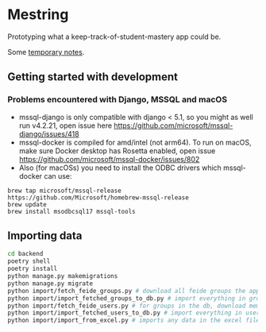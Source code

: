 # Mestring

Prototyping what a keep-track-of-student-mastery app could be.

Some [temporary notes](./notes/notes.md).

## Getting started with development

### Problems encountered with Django, MSSQL and macOS

- mssql-django is only compatible with django < 5.1, so you might as well run v4.2.21, open issue here https://github.com/microsoft/mssql-django/issues/418
- mssql-docker is compiled for amd/intel (not arm64). To run on macOS, make sure Docker desktop has Rosetta enabled, open issue https://github.com/microsoft/mssql-docker/issues/802
- Also (for macOSs) you need to install the ODBC drivers which mssql-docker can use:

```
brew tap microsoft/mssql-release https://github.com/Microsoft/homebrew-mssql-release
brew update
brew install msodbcsql17 mssql-tools
```

## Importing data

```bash
cd backend
poetry shell
poetry install
python manage.py makemigrations
python manage.py migrate
python import/fetch_feide_groups.py # download all feide groups the application has access to, write all to local groups.json file
python import/import_fetched_groups_to_db.py # import everything in groups.json into the database
python import/fetch_feide_users.py # for groups in the db, download members from feide, write all to local users.json file
python import/import_fetched_users_to_db.py # import everything in users.json into the database
python import/import_from_excel.py # imports any data in the excel file, into the database
```
